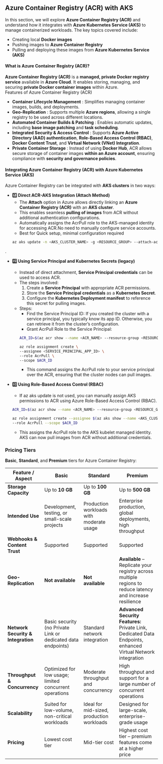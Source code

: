 ## **Azure Container Registry (ACR) with AKS**  

In this section, we will explore **Azure Container Registry (ACR)** and understand how it integrates with **Azure Kubernetes Service (AKS)** to manage containerized workloads. The key topics covered include:  
- Creating local **Docker images**  
- Pushing images to **Azure Container Registry**  
- Pulling and deploying these images from **Azure Kubernetes Service (AKS)**  

#### **What is Azure Container Registry (ACR)?**  
**Azure Container Registry (ACR)** is a **managed, private Docker registry service** available in **Azure Cloud**. It enables storing, managing, and securing **private Docker container images** within Azure.  
Features of Azure Container Registry (ACR) 
- **Container Lifecycle Management**  : Simplifies managing container images, builds, and deployments.  
- **Geo-Replication** : Supports multiple **Azure regions**, allowing a single registry to be used across different locations.  
- **Automated Container Builds & Patching** : Enables automatic updates, including **base image patching** and **task scheduling**.  
- **Integrated Security & Access Control** : Supports **Azure Active Directory (AAD) authentication**, **Role-Based Access Control (RBAC)**, **Docker Content Trust**, and **Virtual Network (VNet) Integration**.  
- **Private Container Storage** : Instead of using **Docker Hub**, ACR allows secure storage of container images **within an Azure account**, ensuring compliance with **security and governance policies**.  

#### **Integrating Azure Container Registry (ACR) with Azure Kubernetes Service (AKS)**  
Azure Container Registry can be integrated with **AKS clusters** in two ways:

- **1️⃣ Direct ACR-AKS Integration (Attach Method)**  
   - The **Attach** option in Azure allows directly linking an **Azure Container Registry (ACR)** with an **AKS cluster**.  
   - This enables seamless **pulling of images** from ACR without additional authentication configurations. 
   - Automatically assigns the AcrPull role to the AKS-managed identity for accessing ACR.No need to manually configure service accounts.
    - Best for Quick setup, minimal configuration required
   ```sh
   az aks update -n <AKS_CLUSTER_NAME> -g <RESOURCE_GROUP> --attach-acr <ACR_NAME>
   ```
. 

- **2️⃣ Using Service Principal and Kubernetes Secrets (legacy)**
   - Instead of direct attachment, **Service Principal credentials** can be used to access ACR.  
   - The steps involved:  
     1. Create a **Service Principal** with appropriate ACR permissions.  
     2. Store the **Service Principal credentials** as a **Kubernetes Secret**.  
     3. Configure the **Kubernetes Deployment manifest** to reference this secret for pulling images.
    - Steps:
        - Find the Service Principal ID: If you created the cluster with a service principal, you typically know its app ID. Otherwise, you can retrieve it from the cluster’s configuration.
        - Grant AcrPull Role to the Service Principal:
        ```bash
        ACR_ID=$(az acr show --name <ACR_NAME> --resource-group <RESOURCE_GROUP> --query "id" --output tsv)

        az role assignment create \
        --assignee <SERVICE_PRINCIPAL_APP_ID> \
        --role AcrPull \
        --scope $ACR_ID
        ```
        - This command assigns the AcrPull role to your service principal over the ACR, ensuring that the cluster nodes can pull images.

- **3️⃣ Using Role-Based Access Control (RBAC)**
    - If az aks update is not used, you can manually assign AKS permissions to ACR using Azure Role-Based Access Control (RBAC).
    ```sh
    ACR_ID=$(az acr show --name <ACR_NAME> --resource-group <RESOURCE_GROUP> --query "id" --output tsv)

    az role assignment create --assignee $(az aks show --name <AKS_CLUSTER_NAME> --resource-group <RESOURCE_GROUP> --query "identityProfile.kubeletidentity.clientId" --output tsv) \
    --role AcrPull --scope $ACR_ID
    ```
    - This assigns the AcrPull role to the AKS kubelet managed identity. AKS can now pull images from ACR without additional credentials.

### Pricing Tiers

**Basic**, **Standard**, and **Premium** tiers for Azure Container Registry:

| **Feature / Aspect**             | **Basic**                                                  | **Standard**                                              | **Premium**                                                  |
|----------------------------------|------------------------------------------------------------|-----------------------------------------------------------|--------------------------------------------------------------|
| **Storage Capacity**             | Up to **10 GB**                                            | Up to **100 GB**                                          | Up to **500 GB**                                             |
| **Intended Use**                 | Development, testing, or small-scale projects              | Production workloads with moderate usage                 | Enterprise production, global deployments, high throughput   |
| **Webhooks & Content Trust**     | Supported                                                  | Supported                                                 | Supported                                                    |
| **Geo-Replication**              | **Not available**                                          | **Not available**                                         | **Available** – Replicate your registry across multiple regions to reduce latency and increase resilience |
| **Network Security & Integration** | Basic security (no Private Link or dedicated data endpoints) | Standard network integration                              | **Advanced Security Features:** Private Link, Dedicated Data Endpoints, enhanced Virtual Network integration |
| **Throughput & Concurrency**     | Optimized for low usage; limited concurrent operations     | Moderate throughput and concurrency                      | High throughput and support for a large number of concurrent operations |
| **Scalability**                  | Suited for low-volume, non-critical workloads              | Ideal for mid-sized, production workloads                | Designed for large-scale, enterprise-grade usage             |
| **Pricing**                      | Lowest cost tier                                           | Mid-tier cost                                             | Highest cost tier – premium features come at a higher price   |

